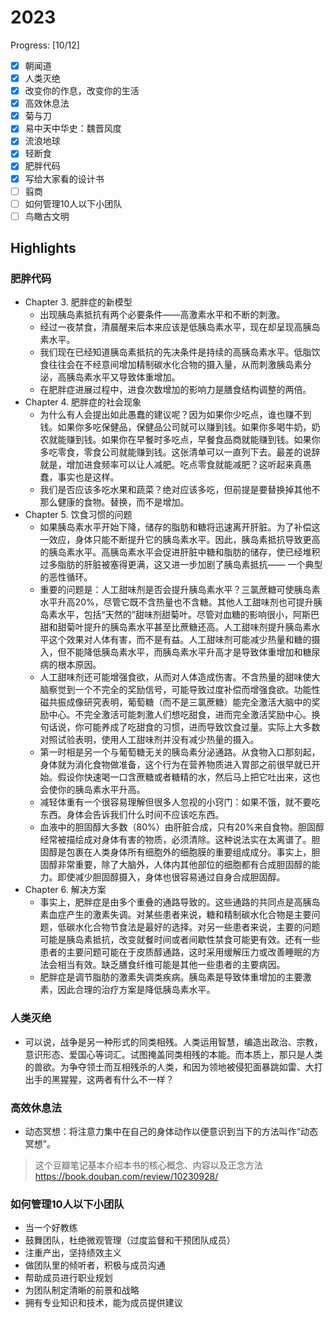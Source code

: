 # 2023

Progress: [10/12]

- [x] 朝闻道
- [x] 人类灭绝
- [x] 改变你的作息，改变你的生活
- [x] 高效休息法
- [x] 菊与刀
- [x] 易中天中华史：魏晋风度
- [x] 流浪地球
- [x] 轻断食
- [x] 肥胖代码
- [x] 写给大家看的设计书
- [ ] 翦商
- [ ] 如何管理10人以下小团队
- [ ] 鸟瞰古文明

## Highlights

### 肥胖代码

- Chapter 3. 肥胖症的新模型
  - 出现胰岛素抵抗有两个必要条件——高激素水平和不断的刺激。
  - 经过一夜禁食，清晨醒来后本来应该是低胰岛素水平，现在却呈现高胰岛素水平。
  - 我们现在已经知道胰岛素抵抗的先决条件是持续的高胰岛素水平。低脂饮食往往会在不经意间增加精制碳水化合物的摄入量，从而刺激胰岛素分泌，高胰岛素水平又导致体重增加。
  - 在肥胖症进展过程中，进食次数增加的影响力是膳食结构调整的两倍。
- Chapter 4. 肥胖症的社会现象
  - 为什么有人会提出如此愚蠢的建议呢？因为如果你少吃点，谁也赚不到钱。如果你多吃保健品，保健品公司就可以赚到钱。如果你多喝牛奶，奶农就能赚到钱。如果你在早餐时多吃点，早餐食品商就能赚到钱。如果你多吃零食，零食公司就能赚到钱。这张清单可以一直列下去。最差的说辞就是，增加进食频率可以让人减肥。吃点零食就能减肥？这听起来真愚蠢，事实也是这样。
  - 我们是否应该多吃水果和蔬菜？绝对应该多吃，但前提是要替换掉其他不那么健康的食物。替换，而不是增加。
- Chapter 5. 饮食习惯的问题
  - 如果胰岛素水平开始下降，储存的脂肪和糖将迅速离开肝脏。为了补偿这一效应，身体只能不断提升它的胰岛素水平。因此，胰岛素抵抗导致更高的胰岛素水平。高胰岛素水平会促进肝脏中糖和脂肪的储存，使已经堆积过多脂肪的肝脏被塞得更满，这又进一步加剧了胰岛素抵抗—— 一个典型的恶性循环。
  - 重要的问题是：人工甜味剂是否会提升胰岛素水平？三氯蔗糖可使胰岛素水平升高20%，尽管它既不含热量也不含糖。其他人工甜味剂也可提升胰岛素水平，包括“天然的”甜味剂甜菊叶。尽管对血糖的影响很小，阿斯巴甜和甜菊叶提升的胰岛素水平甚至比蔗糖还高。人工甜味剂提升胰岛素水平这个效果对人体有害，而不是有益。人工甜味剂可能减少热量和糖的摄入，但不能降低胰岛素水平，而胰岛素水平升高才是导致体重增加和糖尿病的根本原因。
  - 人工甜味剂还可能增强食欲，从而对人体造成伤害。不含热量的甜味使大脑察觉到一个不完全的奖励信号，可能导致过度补偿而增强食欲。功能性磁共振成像研究表明，葡萄糖（而不是三氯蔗糖）能完全激活大脑中的奖励中心。不完全激活可能刺激人们想吃甜食，进而完全激活奖励中心。换句话说，你可能养成了吃甜食的习惯，进而导致饮食过量。实际上大多数对照试验表明，使用人工甜味剂并没有减少热量的摄入。
  - 第一时相是另一个与葡萄糖无关的胰岛素分泌通路。从食物入口那刻起，身体就为消化食物做准备，这个行为在营养物质进入胃部之前很早就已开始。假设你快速喝一口含蔗糖或者糖精的水，然后马上把它吐出来，这也会使你的胰岛素水平升高。
  - 减轻体重有一个很容易理解但很多人忽视的小窍门：如果不饿，就不要吃东西。身体会告诉我们什么时间不应该吃东西。
  - 血液中的胆固醇大多数（80%）由肝脏合成，只有20%来自食物。胆固醇经常被描绘成对身体有害的物质，必须清除。这种说法实在太离谱了。胆固醇是包裹在人类身体所有细胞外的细胞膜的重要组成成分。事实上，胆固醇非常重要，除了大脑外，人体内其他部位的细胞都有合成胆固醇的能力。即使减少胆固醇摄入，身体也很容易通过自身合成胆固醇。
- Chapter 6. 解决方案
  - 事实上，肥胖症是由多个重叠的通路导致的。这些通路的共同点是高胰岛素血症产生的激素失调。对某些患者来说，糖和精制碳水化合物是主要问题，低碳水化合物节食法是最好的选择。对另一些患者来说，主要的问题可能是胰岛素抵抗，改变就餐时间或者间歇性禁食可能更有效。还有一些患者的主要问题可能在于皮质醇通路，这时采用缓解压力或改善睡眠的方法会相当有效。缺乏膳食纤维可能是其他一些患者的主要病因。
  - 肥胖症是调节脂肪的激素失调类疾病。胰岛素是导致体重增加的主要激素，因此合理的治疗方案是降低胰岛素水平。


### 人类灭绝

- 可以说，战争是另一种形式的同类相残。人类运用智慧，编造出政治、宗教，意识形态、爱国心等词汇。试图掩盖同类相残的本能。而本质上，那只是人类的兽欲。为争夺领士而互相残杀的人类，和因为领地被侵犯面暴跳如雷、大打出手的黑猩猩，这两者有什么不一样？

### 高效休息法

- 动态冥想：将注意力集中在自己的身体动作以便意识到当下的方法叫作“动态冥想”。

> 这个豆瓣笔记基本介绍本书的核心概念、内容以及正念方法 <https://book.douban.com/review/10230928/>

### 如何管理10人以下小团队
  - 当一个好教练
  - 鼓舞团队，杜绝微观管理（过度监督和干预团队成员）
  - 注重产出，坚持绩效主义
  - 做团队里的倾听者，积极与成员沟通
  - 帮助成员进行职业规划
  - 为团队制定清晰的前景和战略
  - 拥有专业知识和技术，能为成员提供建议
